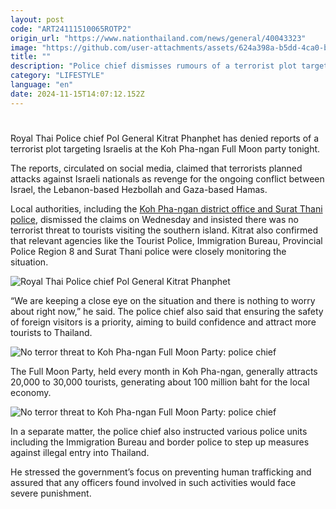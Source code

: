 ```yaml
---
layout: post
code: "ART24111510065ROTP2"
origin_url: "https://www.nationthailand.com/news/general/40043323"
image: "https://github.com/user-attachments/assets/624a398a-b5dd-4ca0-b626-5d5a8c9eaa0f"
title: ""
description: "Police chief dismisses rumours of a terrorist plot targeting Israelis, saying the authorities are closely monitoring the situation to ensure safety"
category: "LIFESTYLE"
language: "en"
date: 2024-11-15T14:07:12.152Z
---
```


# 









Royal Thai Police chief Pol General Kitrat Phanphet has denied reports of a terrorist plot targeting Israelis at the Koh Pha-ngan Full Moon party tonight.

The reports, circulated on social media, claimed that terrorists planned attacks against Israeli nationals as revenge for the ongoing conflict between Israel, the Lebanon-based Hezbollah and Gaza-based Hamas.

Local authorities, including the [Koh Pha-ngan district office and Surat Thani police](https://www.nationthailand.com/news/general/40043275), dismissed the claims on Wednesday and insisted there was no terrorist threat to tourists visiting the southern island. Kitrat also confirmed that relevant agencies like the Tourist Police, Immigration Bureau, Provincial Police Region 8 and Surat Thani police were closely monitoring the situation.

  ![Royal Thai Police chief Pol General Kitrat Phanphet](https://github.com/user-attachments/assets/f54c0f5d-6a67-4e50-8bee-beaa50d83063)

“We are keeping a close eye on the situation and there is nothing to worry about right now,” he said. The police chief also said that ensuring the safety of foreign visitors is a priority, aiming to build confidence and attract more tourists to Thailand.

  ![No terror threat to Koh Pha-ngan Full Moon Party: police chief](https://github.com/user-attachments/assets/ca10965f-71e4-4f33-807f-bd81985912a9)

The Full Moon Party, held every month in Koh Pha-ngan, generally attracts 20,000 to 30,000 tourists, generating about 100 million baht for the local economy.

  ![No terror threat to Koh Pha-ngan Full Moon Party: police chief](https://github.com/user-attachments/assets/a1416002-d5c5-47a0-be6e-b42522abccd2)

In a separate matter, the police chief also instructed various police units including the Immigration Bureau and border police to step up measures against illegal entry into Thailand.

He stressed the government’s focus on preventing human trafficking and assured that any officers found involved in such activities would face severe punishment.

